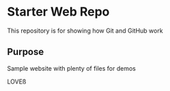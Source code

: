 # Starter Web Repo

This repository is for showing how Git and GitHub work

## Purpose

Sample website with plenty of files for demos


LOVEß